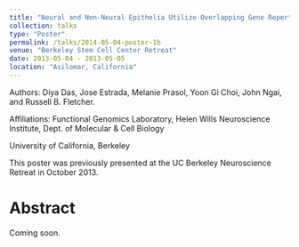 ```yaml
---
title: "Neural and Non-Neural Epithelia Utilize Overlapping Gene Repertoires During Regeneration"
collection: talks
type: "Poster"
permalink: /talks/2014-05-04-poster-1b
venue: "Berkeley Stem Cell Center Retreat"
date: 2013-05-04 - 2013-05-05
location: "Asilomar, California"
---
```


Authors: Diya Das, Jose Estrada, Melanie Prasol, Yoon Gi Choi, John Ngai, and Russell B. Fletcher.

Affiliations: Functional Genomics Laboratory, Helen Wills Neuroscience Institute, Dept. of Molecular & Cell Biology

University of California, Berkeley

This poster was previously presented at the UC Berkeley Neuroscience Retreat in October 2013.

Abstract
======
Coming soon.